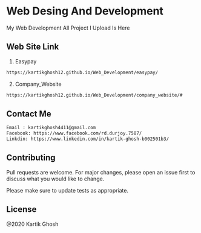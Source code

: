 # Web Desing And Development
My Web Development All Project I Upload Is Here 

## Web Site Link

1. Easypay

```bash
https://kartikghosh12.github.io/Web_Development/easypay/
```


2. Company_Website

```bash
https://kartikghosh12.github.io/Web_Development/company_website/#
```



## Contact Me
```bash
Email : kartikghosh4411@gmail.com
Facebook: https://www.facebook.com/rd.durjoy.7587/ 
Linkdin: https://www.linkedin.com/in/kartik-ghosh-b002501b3/ 
```



## Contributing
Pull requests are welcome. For major changes, please open an issue first to discuss what you would like to change.

Please make sure to update tests as appropriate.

## License
@2020 Kartik Ghosh
